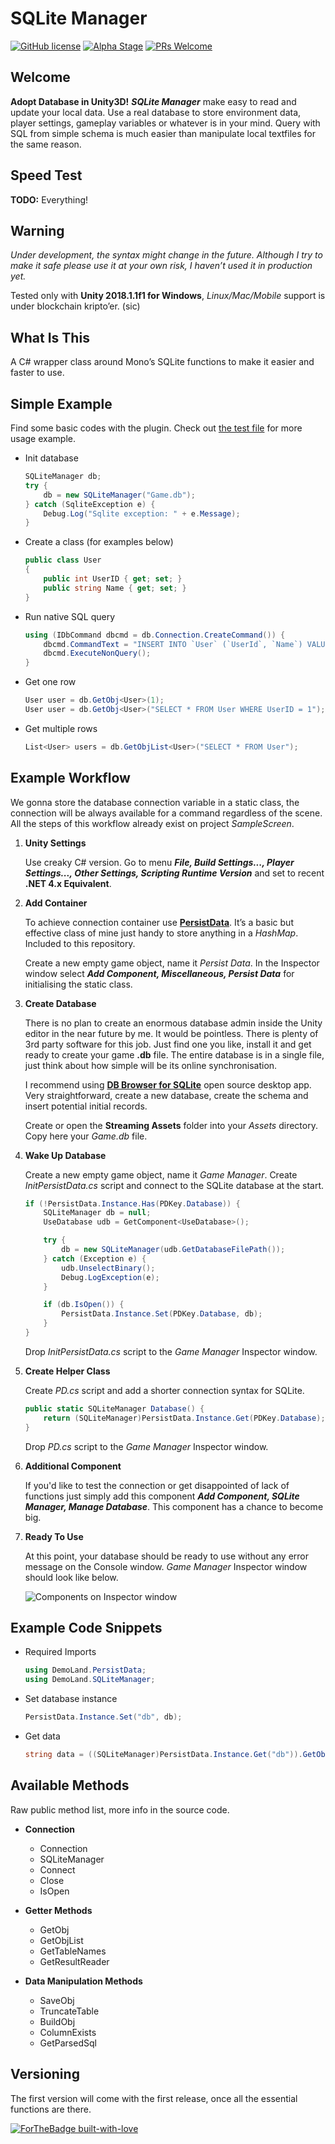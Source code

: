 SQLite Manager
==============

[![GitHub license](https://img.shields.io/github/license/Naereen/StrapDown.js.svg)](https://github.com/SubZtep/SQLiteManager/blob/master/LICENSE) [![Alpha Stage](https://img.shields.io/badge/stage-alpha-green.svg)](https://github.com/SubZtep/SQLiteManager/blob/master/README.md) [![PRs Welcome](https://img.shields.io/badge/PRs-welcome-brightgreen.svg)](http://makeapullrequest.com)

## Welcome

**Adopt Database in Unity3D!** ***SQLite Manager*** make easy to read and update your local data. Use a real database to store environment data, player settings, gameplay variables or whatever is in your mind. Query with SQL from simple schema is much easier than manipulate local textfiles for the same reason.

## Speed Test

****TODO:**** Everything!

## Warning

_Under development, the syntax might change in the future. Although I try to make it safe please use it at your own risk, I haven’t used it in production yet._

Tested only with **Unity 2018.1.1f1 for Windows**, *Linux/Mac/Mobile* support is under blockchain kripto’er. (sic)

## What Is This

A C# wrapper class around Mono’s SQLite functions to make it easier and faster to use.

## Simple Example

Find some basic codes with the plugin. Check out [the test file](https://github.com/SubZtep/SQLiteManager/blob/master/Assets/DemoLand/SQLiteManager/Tests/Editor/SQLiteManagerTest.cs) for more usage example.

- Init database
	```csharp
	SQLiteManager db;
	try {
		db = new SQLiteManager("Game.db");
	} catch (SqliteException e) {
		Debug.Log("Sqlite exception: " + e.Message);
	}
	```

- Create a class (for examples below)
	```csharp
	public class User
	{
		public int UserID { get; set; }
		public string Name { get; set; }
	}
	```

- Run native SQL query
	```csharp
	using (IDbCommand dbcmd = db.Connection.CreateCommand()) {
		dbcmd.CommandText = "INSERT INTO `User` (`UserId`, `Name`) VALUES (1, 'John Doe'), (2, 'Jane Doe');";
		dbcmd.ExecuteNonQuery();
	}
	```

- Get one row
	```csharp
	User user = db.GetObj<User>(1);
	User user = db.GetObj<User>("SELECT * FROM User WHERE UserID = 1");
	```

- Get multiple rows
	```csharp
	List<User> users = db.GetObjList<User>("SELECT * FROM User");
	```

## Example Workflow

We gonna store the database connection variable in a static class, the connection will be always available for a command regardless of the scene. All the steps of this workflow already exist on project _SampleScreen_.

1. **Unity Settings**

	Use creaky C# version. Go to menu ***_File, Build Settings..., Player Settings..., Other Settings, Scripting Runtime Version_*** and set to recent **.NET 4.x Equivalent**.

2. **Add Container**

	To achieve connection container use **[PersistData](https://github.com/SubZtep/PersistData)**. It’s a basic but effective class of mine just handy to store anything in a _HashMap_. Included to this repository.

	Create a new empty game object, name it _Persist Data_. In the Inspector window select ***Add Component, Miscellaneous, Persist Data*** for initialising the static class.

3. **Create Database**

	There is no plan to create an enormous database admin inside the Unity editor in the near future by me. It would be pointless. There is plenty of 3rd party software for this job. Just find one you like, install it and get ready to create your game **.db** file. The entire database is in a single file, just think about how simple will be its online synchronisation.

	I recommend using **[DB Browser for SQLite](http://sqlitebrowser.org/)** open source desktop app. Very straightforward, create a new database, create the schema and insert potential initial records.

	Create or open the **Streaming Assets** folder into your *Assets* directory. Copy here your *Game.db* file.

4. **Wake Up Database**

	Create a new empty game object, name it _Game Manager_. Create _InitPersistData.cs_ script and connect to the SQLite database at the start.

	```csharp
	if (!PersistData.Instance.Has(PDKey.Database)) {
		SQLiteManager db = null;
		UseDatabase udb = GetComponent<UseDatabase>();

		try {
			db = new SQLiteManager(udb.GetDatabaseFilePath());
		} catch (Exception e) {
			udb.UnselectBinary();
			Debug.LogException(e);
		}

		if (db.IsOpen()) {
			PersistData.Instance.Set(PDKey.Database, db);
		}
	}
	```

	Drop _InitPersistData.cs_ script to the _Game Manager_ Inspector window.

5. **Create Helper Class**

	Create _PD.cs_ script and add a shorter connection syntax for SQLite.

	```csharp
	public static SQLiteManager Database() {
		return (SQLiteManager)PersistData.Instance.Get(PDKey.Database);
	}
	```

	Drop _PD.cs_ script to the _Game Manager_ Inspector window.

6. **Additional Component**

	If you'd like to test the connection or get disappointed of lack of functions just simply add this component ***Add Component, SQLite Manager, Manage Database***. This component has a chance to become big.

7. **Ready To Use**

	At this point, your database should be ready to use without any error message on the Console window. _Game Manager_ Inspector window should look like below.

	![Components on Inspector window](https://cdn.rawgit.com/SubZtep/SQLiteManager/279412aa/docs/img/plugin_screen.png?raw=true)

## Example Code Snippets

- Required Imports
	```csharp
	using DemoLand.PersistData;
	using DemoLand.SQLiteManager;
	```

- Set database instance
	```csharp
	PersistData.Instance.Set("db", db);
	```

- Get data
	```csharp
	string data = ((SQLiteManager)PersistData.Instance.Get("db")).GetObj<User>(1).Name;
	```

## Available Methods

Raw public method list, more info in the source code.

- **Connection**
	- Connection
	- SQLiteManager
	- Connect
	- Close
	- IsOpen

- **Getter Methods**
	- GetObj
	- GetObjList
	- GetTableNames
	- GetResultReader

- **Data Manipulation Methods**
	- SaveObj
	- TruncateTable
	- BuildObj
	- ColumnExists
	- GetParsedSql

## Versioning

The first version will come with the first release, once all the essential functions are there.

[![ForTheBadge built-with-love](http://ForTheBadge.com/images/badges/built-with-love.svg)](https://GitHub.com/SubZtep/)
